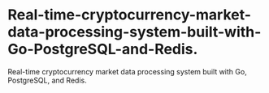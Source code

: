 # Real-time-cryptocurrency-market-data-processing-system-built-with-Go-PostgreSQL-and-Redis.
Real-time cryptocurrency market data processing system built with Go, PostgreSQL, and Redis.
